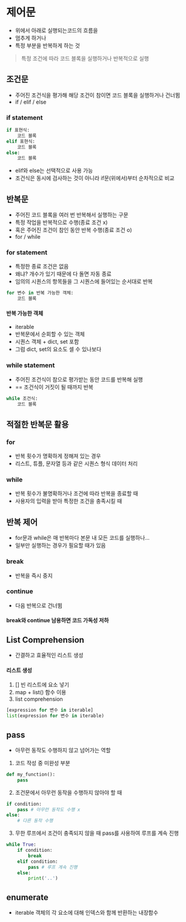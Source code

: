 # 제어문
- 위에서 아래로 실행되는코드의 흐름을 
- 멈추게 하거나
- 특정 부분을 반복하게 하는 것
> 특정 조건에 따라 코드 블록을 실행하거나 반복적으로 실행

## 조건문
- 주어진 조건식을 평가해 해당 조건이 참이면 코드 블록을 실행하거나 건너뜀
- if / elif / else
### if statement
```python
if 표현식:
    코드 블록
elif 표현식:
    코드 블록
else:
    코드 블록
```
- elif와 else는 선택적으로 사용 가능
- 조건식은 동시에 검사하는 것이 아니라 if문(위에서)부터 순차적으로 비교

## 반복문
- 주어진 코드 블록을 여러 번 반복해서 실행하는 구문
- 특정 작업을 반복적으로 수행(종료 조건 x)
- 혹은 주어진 조건이 참인 동안 반복 수행(종료 조건 o)
- for / while

### for statement
- 특정한 종료 조건은 없음
- 왜냐? 개수가 있기 때문에 다 돌면 자동 종료
- 임의의 시퀀스의 항목들을 그 시퀀스에 들어있는 순서대로 반복
```python
for 변수 in 반복 가능한 객체:
    코드 블록
```
#### 반복 가능한 객체
- iterable
- 반복문에서 순회할 수 있는 객체
- 시퀀스 객체 + dict, set 포함
- 그럼 dict, set의 요소도 셀 수 있나보다

### while statement
- 주어진 조건식이 참으로 평가받는 동안 코드를 반복해 실행
- == 조건식이 거짓이 될 때까지 반복
```python
while 조건식:
    코드 블록
```



## 적절한 반복문 활용
### for
- 반복 횟수가 명확하게 정해져 있는 경우
- 리스트, 튜플, 문자열 등과 같은 시퀀스 형식 데이터 처리
### while
- 반복 횟수가 불명확하거나 조건에 따라 반복을 종료할 때
- 사용자의 입력을 받아 특정한 조건을 충족시킬 때

## 반복 제어
- for문과 while은 매 반복마다 본문 내 모든 코드를 실행하나...
- 일부만 실행하는 경우가 필요할 때가 있음
### break
- 반복을 즉시 중지
### continue 
- 다음 반복으로 건너뜀

#### break와 continue 남용하면 코드 가독성 저하

## List Comprehension
- 간결하고 효율적인 리스트 생성
#### 리스트 생성
1. [] 빈 리스트에 요소 넣기
2. map + list() 함수 이용
3. list comprehension
```python
[expression for 변수 in iterable]
list(expression for 변수 in iterable)
```

## pass
- 아무런 동작도 수행하지 않고 넘어가는 역할
1. 코드 작성 중 미완성 부분
```python
def my_function():
    pass
```
2. 조건문에서 아무런 동작을 수행하지 않아야 할 때
```python
if condition:
    pass # 아무런 동작도 수행 x
else:
    # 다른 동작 수행
```
3. 무한 루프에서 조건이 충족되지 않을 때 pass를 사용하여 루프를 계속 진행
```python
while True:
    if condition:
        break
    elif condition:
        pass # 루프 계속 진행
    else: 
        print('..')
```

## enumerate
- iterable 객체의 각 요소에 대해 인덱스와 함께 반환하는 내장함수